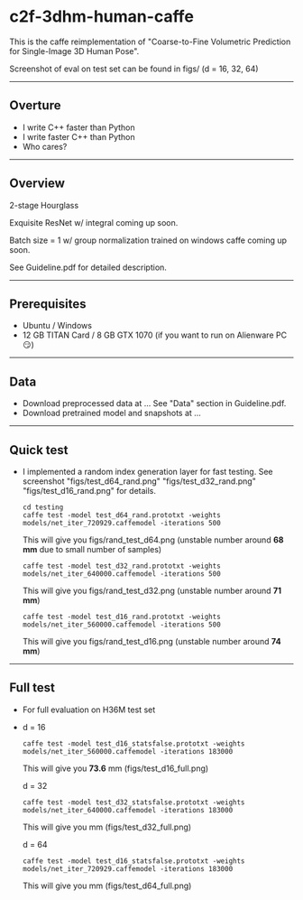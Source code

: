 # c2f-3dhm-human-caffe
This is the caffe reimplementation of "Coarse-to-Fine Volumetric Prediction for Single-Image 3D Human Pose".

Screenshot of eval on test set can be found in figs/ (d = 16, 32, 64) 


----
## Overture
- I write C++ faster than Python
- I write faster C++ than Python
- Who cares?

----
## Overview
2-stage Hourglass 

Exquisite ResNet w/ integral coming up soon. 

Batch size = 1 w/ group normalization trained on windows caffe coming up soon.

See Guideline.pdf for detailed description.

----
## Prerequisites
- Ubuntu / Windows
- 12 GB TITAN Card / 8 GB GTX 1070 (if you want to run on Alienware PC😏)

----
## Data
- Download preprocessed data at ... See "Data" section in Guideline.pdf.
- Download pretrained model and snapshots at ...

----
## Quick test 
- I implemented a random index generation layer for fast testing. See screenshot "figs/test_d64_rand.png" "figs/test_d32_rand.png" "figs/test_d16_rand.png" for details.
  ```
  cd testing
  caffe test -model test_d64_rand.prototxt -weights models/net_iter_720929.caffemodel -iterations 500
  ```
  This will give you figs/rand_test_d64.png (unstable number around **68 mm** due to small number of samples)
  
  ```
  caffe test -model test_d32_rand.prototxt -weights models/net_iter_640000.caffemodel -iterations 500
  ```
  This will give you figs/rand_test_d32.png (unstable number around **71 mm**)
  
  ```
  caffe test -model test_d16_rand.prototxt -weights models/net_iter_560000.caffemodel -iterations 500
  ```
  This will give you figs/rand_test_d16.png (unstable number around **74 mm**)
  
  
----
## Full test 
- For full evaluation on H36M test set
- d = 16
  ```
  caffe test -model test_d16_statsfalse.prototxt -weights models/net_iter_560000.caffemodel -iterations 183000
  ```
  This will give you **73.6** mm (figs/test_d16_full.png)
  
  d = 32
  ```
  caffe test -model test_d32_statsfalse.prototxt -weights models/net_iter_640000.caffemodel -iterations 183000
  ```
  This will give you mm (figs/test_d32_full.png)
  
  d = 64
  ```
  caffe test -model test_d16_statsfalse.prototxt -weights models/net_iter_720929.caffemodel -iterations 183000
  ```
  This will give you mm (figs/test_d64_full.png)